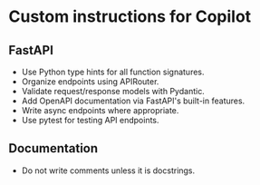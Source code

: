 # Custom instructions for Copilot

## FastAPI

- Use Python type hints for all function signatures.
- Organize endpoints using APIRouter.
- Validate request/response models with Pydantic.
- Add OpenAPI documentation via FastAPI's built-in features.
- Write async endpoints where appropriate.
- Use pytest for testing API endpoints.

## Documentation

- Do not write comments unless it is docstrings.
